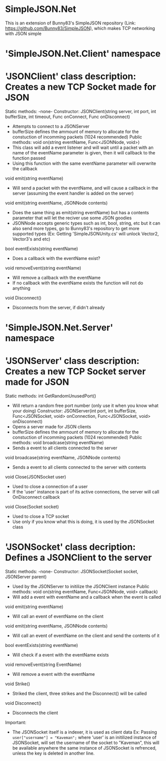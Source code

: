 # SimpleJSON.Net
This is an extension of Bunny83's SimpleJSON repository (Link: https://github.com/Bunny83/SimpleJSON), which makes TCP networking with JSON simple

# 'SimpleJSON.Net.Client' namespace
# 'JSONClient' class description: Creates a new TCP Socket made for JSON
Static methods: -none-
Constructor:
JSONClient(string server, int port, int bufferSize, int timeout, Func<void> onConnect, Func<void> onDisconnect)
  - Attempts to connect to a JSONServer
  - bufferSize defines the ammount of memory to allocate for the constuction of incomming packets (1024 recommended)
Public methods:
void on(string eventName, Func<JSONNode, void>)
  - This class will add a event listener and will wait until a packet with an name of the eventName parameter is given, then it will callback to the function passed
  - Using this function with the same eventName parameter will overwrite the callback

void emit(string eventName)
  - Will send a packet with the eventName, and will cause a callback in the server (assuming the event handler is added on the server)

void emit(string eventName, JSONNode contents)
  - Does the same thing as emit(string eventName) but has a contents parameter that will let the reciver use some JSON goodies
  - JSONNode accepts generic types such as int, bool, string, etc but it can also send more types, go to Bunny83's repository to get more supported types
    (Ex: Getting 'SimpleJSONUnity.cs' will unlock Vector2, Vector3's and etc)

bool eventExists(string eventName)
  - Does a callback with the eventName exist?

void removeEvent(string eventName)
  - Will remove a callback with the eventName
  - If no callback with the eventName exists the function will not do anything

void Disconnect()
  - Disconnects from the server, if didn't already

# 'SimpleJSON.Net.Server' namespace
# 'JSONServer' class description: Creates a new TCP Socket server made for JSON
Static methods:
int GetRandomUnusedPort()
  - Will return a random free port number (only use it when you know what your doing)
Constructor:
JSONServer(int port, int bufferSize, Func<JSONSocket, void> onConnection, Func<JSONSocket, void> onDisconnect)
  - Opens a server made for JSON clients
  - bufferSize defines the ammount of memory to allocate for the constuction of incomming packets (1024 recommended)
Public methods:
void broadcase(string eventName)
  - Sends a event to all clients connected to the server

void broadcase(string eventName, JSONNode contents)
  - Sends a event to all clients connected to the server with contents

void Close(JSONSocket user)
  - Used to close a connection of a user
  - If the 'user' instance is part of its active connections, the server will call OnDisconnect callback

void Close(Socket socket)
  - Used to close a TCP socket
  - Use only if you know what this is doing, it is used by the JSONSocket class

# 'JSONSocket' class decription: Defines a JSONClient to the server
Static methods: -none-
Constructor:
JSONSocket(Socket socket, JSONServer parent)
  - Used by the JSONServer to initilize the JSONClient instance
Public methods:
void on(string eventName, Func<JSONNode, void> callback)
  - Will add a event with eventName and a callback when the event is called

void emit(string eventName)
  - Will call an event of eventName on the client

void emit(string eventName, JSONNode contents)
  - Will call an event of eventName on the client and send the contents of it

bool eventExists(string eventName)
  - Will check if a event with the eventName exists

void removeEvent(string EventName)
  - Will remove a event with the eventName

void Strike()
  - Striked the client, three strikes and the Disconnect() will be called

void Disconnect()
  - Disconnects the client
  
Important:
  - The JSONSocket itself is a indexer, it is used as client data
    Ex: Passing `user["username"] = "Kaveman";` where 'user' is an initilized instance of JSONSocket, will set the username of the socket to "Kaveman",
     this will be available anywhere the same instance of JSONSocket is refrenced, unless the key is deleted in another line.
